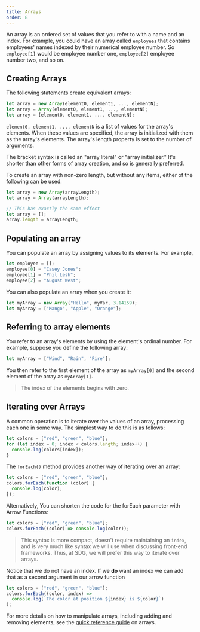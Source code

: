 ```yaml
---
title: Arrays
order: 8
---
```


An array is an ordered set of values that you refer to with a name and an index.
For example, you could have an array called `employees` that contains employees'
names indexed by their numerical employee number. So `employee[1]` would be
employee number one, `employee[2]` employee number two, and so on.

## Creating Arrays

The following statements create equivalent arrays:

```javascript
let array = new Array(element0, element1, ..., elementN);
let array = Array(element0, element1, ..., elementN);
let array = [element0, element1, ..., elementN];
```

`element0, element1, ..., elementN` is a list of values for the array's
elements. When these values are specified, the array is initialized with them as
the array's elements. The array's length property is set to the number of
arguments.

The bracket syntax is called an "array literal" or "array initializer." It's
shorter than other forms of array creation, and so is generally preferred.

To create an array with non-zero length, but without any items, either of the
following can be used:

```javascript
let array = new Array(arrayLength);
let array = Array(arrayLength);

// This has exactly the same effect
let array = [];
array.length = arrayLength;
```

## Populating an array

You can populate an array by assigning values to its elements. For example,

```javascript
let employee = [];
employee[0] = "Casey Jones";
employee[1] = "Phil Lesh";
employee[2] = "August West";
```

You can also populate an array when you create it:

```javascript
let myArray = new Array("Hello", myVar, 3.14159);
let myArray = ["Mango", "Apple", "Orange"];
```

## Referring to array elements

You refer to an array's elements by using the element's ordinal number. For
example, suppose you define the following array:

```javascript
let myArray = ["Wind", "Rain", "Fire"];
```

You then refer to the first element of the array as `myArray[0]` and the second
element of the array as `myArray[1]`.

> The index of the elements begins with zero.

## Iterating over Arrays

A common operation is to iterate over the values of an array, processing each
one in some way. The simplest way to do this is as follows:

```javascript
let colors = ["red", "green", "blue"];
for (let index = 0; index < colors.length; index++) {
  console.log(colors[index]);
}
```

The `forEach()` method provides another way of iterating over an array:

```javascript
let colors = ["red", "green", "blue"];
colors.forEach(function (color) {
  console.log(color);
});
```

Alternatively, You can shorten the code for the forEach parameter with Arrow
Functions:

```javascript
let colors = ["red", "green", "blue"];
colors.forEach((color) => console.log(color));
```

> This syntax is more compact, doesn't require maintaining an `index`, and is
> very much like syntax we will use when discussing front-end frameworks. Thus,
> at SDG, we will prefer this way to iterate over arrays.

Notice that we do not have an index. If we **do** want an index we can add that
as a second argument in our arrow function

```javascript
let colors = ["red", "green", "blue"];
colors.forEach((color, index) =>
  console.log(`The color at position ${index} is ${color}`)
);
```

For more details on how to manipulate arrays, including adding and removing
elements, see the
[quick reference guide](/lessons/misc-quick-reference/js-arrays) on arrays.
